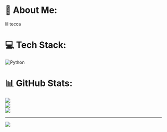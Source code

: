 # 💫 About Me:
lil tecca


# 💻 Tech Stack:
![Python](https://img.shields.io/badge/python-3670A0?style=for-the-badge&logo=python&logoColor=ffdd54)
# 📊 GitHub Stats:
![](https://github-readme-stats.vercel.app/api?username=liltecca125hz&theme=dark&hide_border=false&include_all_commits=false&count_private=false)<br/>
![](https://github-readme-streak-stats.herokuapp.com/?user=liltecca125hz&theme=dark&hide_border=false)<br/>
![](https://github-readme-stats.vercel.app/api/top-langs/?username=liltecca125hz&theme=dark&hide_border=false&include_all_commits=false&count_private=false&layout=compact)

---
[![](https://visitcount.itsvg.in/api?id=liltecca125hz&icon=0&color=0)](https://visitcount.itsvg.in)

<!-- Proudly created with GPRM ( https://gprm.itsvg.in ) -->
